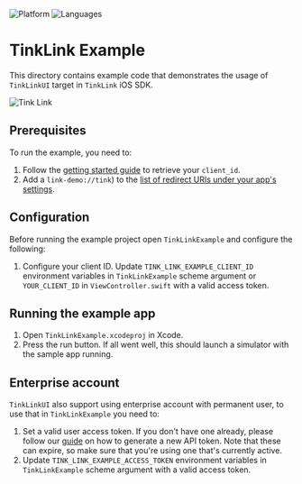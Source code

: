 ![Platform](https://img.shields.io/badge/platform-iOS-orange.svg)
![Languages](https://img.shields.io/badge/languages-swift-orange.svg)

# TinkLink Example

This directory contains example code that demonstrates the usage of `TinkLinkUI` target in `TinkLink` iOS SDK. 

![Tink Link](https://images.ctfassets.net/tmqu5vj33f7w/4YdZUwzfmUjvNKO0tHvKVj/ec14ed052771e3ef10156c29ccf004f0/overview.png)

## Prerequisites
To run the example, you need to:
1. Follow the [getting started guide](https://docs.tink.com/resources/getting-started/set-up-your-account) to retrieve your `client_id`.
2. Add a `link-demo://tink`) to the [list of redirect URIs under your app's settings](https://console.tink.com/overview).

## Configuration
Before running the example project open `TinkLinkExample` and configure the following:

1. Configure your client ID.
Update `TINK_LINK_EXAMPLE_CLIENT_ID` environment variables in `TinkLinkExample` scheme argument or `YOUR_CLIENT_ID` in `ViewController.swift` with a valid access token.

## Running the example app
1. Open `TinkLinkExample.xcodeproj` in Xcode.
2. Press the run button. If all went well, this should launch a simulator with the sample app running.

## Enterprise account
`TinkLinkUI` also support using enterprise account with permanent user, to use that in `TinkLinkExample` you need to:
1. Set a valid user access token. If you don't have one already, please follow our [guide](https://docs.tink.com/resources/getting-started/get-access-token) on how to generate a new API token. Note that these can expire, so make sure that you're using one that's currently active.
2. Update `TINK_LINK_EXAMPLE_ACCESS_TOKEN` environment variables in `TinkLinkExample` scheme argument with a valid access token.
